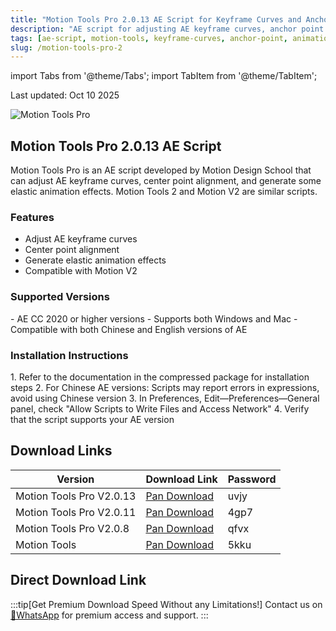 ```yaml
---
title: "Motion Tools Pro 2.0.13 AE Script for Keyframe Curves and Anchor Point Alignment"
description: "AE script for adjusting AE keyframe curves, anchor point alignment, and generating elastic animation effects with tutorials."
tags: [ae-script, motion-tools, keyframe-curves, anchor-point, animation]
slug: /motion-tools-pro-2
---
```


import Tabs from '@theme/Tabs';
import TabItem from '@theme/TabItem';

Last updated: Oct 10 2025

![Motion Tools Pro](https://www.gfxcamp.com/wp-content/uploads/2025/05/Motion-Tools-Pro.jpg)

## Motion Tools Pro 2.0.13 AE Script

Motion Tools Pro is an AE script developed by Motion Design School that can adjust AE keyframe curves, center point alignment, and generate some elastic animation effects. Motion Tools 2 and Motion V2 are similar scripts.

### Features

- Adjust AE keyframe curves
- Center point alignment
- Generate elastic animation effects
- Compatible with Motion V2

### Supported Versions

<Tabs>
<TabItem value="ae" label="After Effects">
- AE CC 2020 or higher versions
- Supports both Windows and Mac
- Compatible with both Chinese and English versions of AE
</TabItem>
</Tabs>

### Installation Instructions

<Tabs>
<TabItem value="ae-script" label="AE Script">
1. Refer to the documentation in the compressed package for installation steps
2. For Chinese AE versions: Scripts may report errors in expressions, avoid using Chinese version
3. In Preferences, Edit—Preferences—General panel, check "Allow Scripts to Write Files and Access Network"
4. Verify that the script supports your AE version
</TabItem>
</Tabs>

## Download Links

| Version | Download Link | Password |
|--------|---------------|----------|
| Motion Tools Pro V2.0.13 | [Pan Download](https://pan.baidu.com/s/1ZK_-AejM3H48P51Pho8-PQ?pwd=uvjy) | uvjy |
| Motion Tools Pro V2.0.11 | [Pan Download](https://pan.baidu.com/s/14Hrk04OCc0iT_oJ_RY1FCg?pwd=4gp7) | 4gp7 |
| Motion Tools Pro V2.0.8 | [Pan Download](https://pan.baidu.com/s/15BTglRMTETskIxHK2GToGQ?pwd=qfvx) | qfvx |
| Motion Tools | [Pan Download](https://pan.baidu.com/s/1-e5oaNNSsTgC_u09JUME5Q) | 5kku |

## Direct Download Link
:::tip[Get Premium Download Speed Without any Limitations!]
Contact us on [💬WhatsApp](https://wa.me/+8613237610083) for premium  access and support.
:::